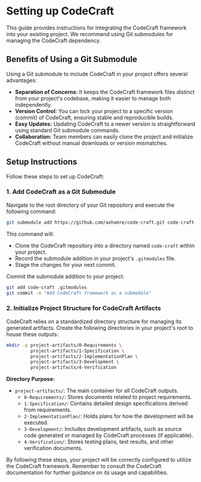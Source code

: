 # Setting up CodeCraft

This guide provides instructions for integrating the CodeCraft framework into your existing project. We recommend using Git submodules for managing the CodeCraft dependency.

## Benefits of Using a Git Submodule

Using a Git submodule to include CodeCraft in your project offers several advantages:

*   **Separation of Concerns:** It keeps the CodeCraft framework files distinct from your project's codebase, making it easier to manage both independently.
*   **Version Control:** You can lock your project to a specific version (commit) of CodeCraft, ensuring stable and reproducible builds.
*   **Easy Updates:** Updating CodeCraft to a newer version is straightforward using standard Git submodule commands.
*   **Collaboration:** Team members can easily clone the project and initialize CodeCraft without manual downloads or version mismatches.

## Setup Instructions

Follow these steps to set up CodeCraft:

### 1. Add CodeCraft as a Git Submodule

Navigate to the root directory of your Git repository and execute the following command:

```bash
git submodule add https://github.com/axhamre/code-craft.git code-craft
```

This command will:
*   Clone the CodeCraft repository into a directory named `code-craft` within your project.
*   Record the submodule addition in your project's `.gitmodules` file.
*   Stage the changes for your next commit.

Commit the submodule addition to your project:

```bash
git add code-craft .gitmodules
git commit -m "Add CodeCraft framework as a submodule"
```

### 2. Initialize Project Structure for CodeCraft Artifacts

CodeCraft relies on a standardized directory structure for managing its generated artifacts. Create the following directories in your project's root to house these outputs:

```bash
mkdir -p project-artifacts/0-Requirements \
         project-artifacts/1-Specification \
         project-artifacts/2-ImplementationPlan \
         project-artifacts/3-Development \
         project-artifacts/4-Verification
```

**Directory Purpose:**

*   `project-artifacts/`: The main container for all CodeCraft outputs.
    *   `0-Requirements/`: Stores documents related to project requirements.
    *   `1-Specification/`: Contains detailed design specifications derived from requirements.
    *   `2-ImplementationPlan/`: Holds plans for how the development will be executed.
    *   `3-Development/`: Includes development artifacts, such as source code generated or managed by CodeCraft processes (if applicable).
    *   `4-Verification/`: Stores testing plans, test results, and other verification documents.

By following these steps, your project will be correctly configured to utilize the CodeCraft framework. Remember to consult the CodeCraft documentation for further guidance on its usage and capabilities.
